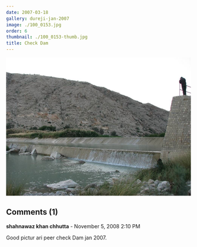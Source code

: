 ```yaml
---
date: 2007-03-18
gallery: dureji-jan-2007
image: ./100_0153.jpg
order: 6
thumbnail: ./100_0153-thumb.jpg
title: Check Dam
---
```


![Check Dam](./100_0153.jpg)

<div id="comments">

## Comments (1)

<div id="comment">

**shahnawaz khan chhutta** - November  5, 2008  2:10 PM

Good pictur ari peer check Dam jan 2007.

</div>

</div>